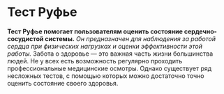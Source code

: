 # Тест Руфье
**Тест Руфье помогает пользователям оценить состояние сердечно-сосудистой системы.**
*Он предназначен для наблюдения за работой сердца при физических нагрузках и оценки эффективности этой работы.*
Забота о здоровье ― это важная часть жизни большинства людей. Не у всех есть возможность регулярно проходить профессиональные медицинские осмотры. Однако существует ряд несложных тестов, с помощью которых можно достаточно точно оценить состояние своего здоровья.
